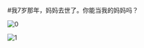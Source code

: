 #我7岁那年，妈妈去世了。你能当我的妈妈吗？

![0](https://pic2.imgdb.cn/item/64469f110d2dde5777e5163c.jpg)

![1](https://pic2.imgdb.cn/item/64469de80d2dde5777e3b570.jpg)
